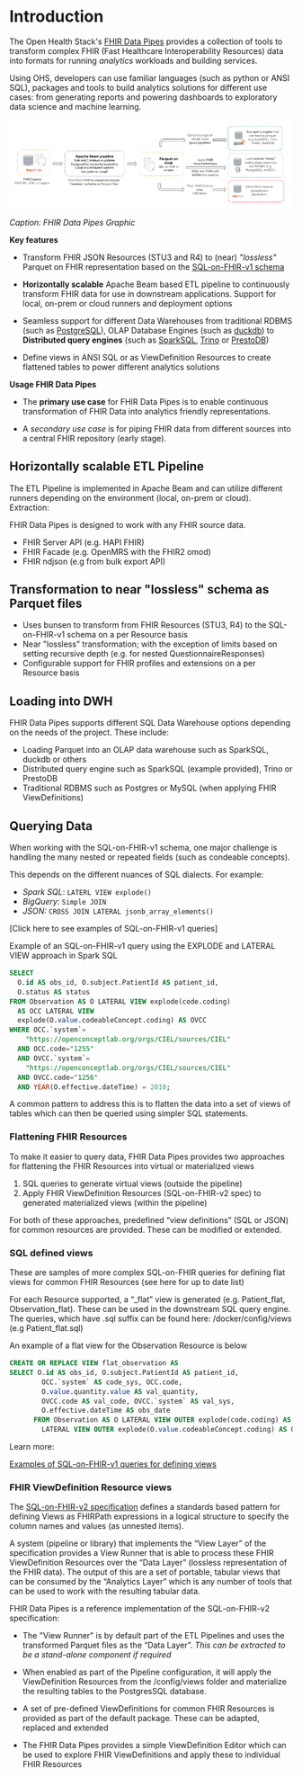 # Introduction

The Open Health Stack's [FHIR Data Pipes](https://https://github.com/google/fhir-data-pipes) provides a collection of tools to transform complex FHIR (Fast Healthcare Interoperability Resources) data into formats for running _analytics_ workloads and building services. 

Using OHS, developers can use familiar languages (such as python or ANSI SQL), packages and tools to build analytics solutions for different use cases: from generating reports and powering dashboards to exploratory data science and machine learning.

![FHIR Data Pipes Image](images/v2_FHIR_Data_Pipes.png)

*Caption: FHIR Data Pipes Graphic* 

**Key features**

*	Transform FHIR JSON Resources (STU3 and R4) to (near) _"lossless"_ Parquet on FHIR representation based on the [SQL-on-FHIR-v1 schema](https://github.com/FHIR/sql-on-fhir/blob/master/sql-on-fhir.md* )

* 	**Horizontally scalable** Apache Beam based ETL pipeline to continuously transform FHIR data for use in downstream applications. Support for local, on-prem or cloud runners and deployment options

* 	Seamless support for different Data Warehouses from traditional RDBMS (such as [PostgreSQL](https://www.postgresql.org/)), OLAP Database Engines (such as [duckdb](https://duckdb.org/)) to **Distributed query engines** (such as [SparkSQL](https://spark.apache.org/sql/), [Trino](https://trino.io/) or [PrestoDB](https://prestodb.io/))

*	Define views in ANSI SQL or as ViewDefinition Resources to create flattened tables to power different analytics solutions

**Usage FHIR Data Pipes**

*   The **primary use case** for FHIR Data Pipes is to enable continuous transformation of FHIR Data into analytics friendly representations.

*   A _secondary use case_ is for piping FHIR data from different sources into a central FHIR repository (early stage).

## Horizontally scalable ETL Pipeline
The ETL Pipeline is implemented in Apache Beam and can utilize different runners depending on the environment (local, on-prem or cloud).
Extraction:

FHIR Data Pipes is designed to work with any FHIR source data. 

*   FHIR Server API (e.g. HAPI FHIR)
*   FHIR Facade (e.g. OpenMRS with the FHIR2 omod)
*   FHIR ndjson (e.g from bulk export API) 

## Transformation to near "lossless" schema as Parquet files 

*   Uses bunsen to transform from FHIR Resources (STU3, R4) to the SQL-on-FHIR-v1 schema on a per Resource basis
*   Near "lossless" transformation; with the exception of limits based on setting recursive depth (e.g. for nested QuestionnaireResponses) 
*   Configurable support for FHIR profiles and extensions on a per Resource basis

## Loading into DWH

FHIR Data Pipes supports different SQL Data Warehouse options depending on the needs of the project. These include:

*   Loading Parquet into an OLAP data warehouse such as SparkSQL, duckdb or others 
*   Distributed query engine such as SparkSQL (example provided), Trino or PrestoDB
*   Traditional RDBMS such as Postgres or MySQL (when applying FHIR ViewDefinitions)

## Querying Data
When working with the SQL-on-FHIR-v1 schema, one major challenge is handling the many nested or repeated fields (such as condeable concepts). 

This depends on the different nuances of SQL dialects. For example:

*   _Spark SQL_: `LATERL VIEW explode()`
*   _BigQuery:_ `Simple JOIN`
*   _JSON:_ `CROSS JOIN LATERAL jsonb_array_elements()`

[Click here to see examples of SQL-on-FHIR-v1 queries]

Example of an SQL-on-FHIR-v1 query using the EXPLODE and LATERAL VIEW approach in Spark SQL

``` sql
SELECT
  O.id AS obs_id, O.subject.PatientId AS patient_id,
  O.status AS status
FROM Observation AS O LATERAL VIEW explode(code.coding)
  AS OCC LATERAL VIEW
  explode(O.value.codeableConcept.coding) AS OVCC
WHERE OCC.`system`=
    "https://openconceptlab.org/orgs/CIEL/sources/CIEL"
  AND OCC.code="1255"
  AND OVCC.`system`=
    "https://openconceptlab.org/orgs/CIEL/sources/CIEL"
  AND OVCC.code="1256"
  AND YEAR(O.effective.dateTime) = 2010;
```

A common pattern to address this is to flatten the data into a set of views of tables which can then be queried using simpler SQL statements. 

### Flattening FHIR Resources
To make it easier to query data, FHIR Data Pipes provides two approaches for flattening the FHIR Resources into virtual or materialized views

1.  SQL queries to generate virtual views (outside the pipeline)
2.  Apply FHIR ViewDefinition Resources (SQL-on-FHIR-v2 spec) to generated materialized views (within the pipeline)

For both of these approaches, predefined “view definitions” (SQL or JSON) for common resources are provided. These can be modified or extended.

### SQL defined views
These are samples of more complex SQL-on-FHIR queries for defining flat views for common FHIR Resources (see here for up to date list)

For each Resource supported, a “_flat” view is generated (e.g. Patient_flat, Observation_flat). These can be used in the downstream SQL query engine. The queries, which have .sql suffix can be found here: /docker/config/views (e.g Patient_flat.sql)

An example of a flat view for the Observation Resource is below

```sql
CREATE OR REPLACE VIEW flat_observation AS
SELECT O.id AS obs_id, O.subject.PatientId AS patient_id,
        OCC.`system` AS code_sys, OCC.code,
        O.value.quantity.value AS val_quantity,
        OVCC.code AS val_code, OVCC.`system` AS val_sys,
        O.effective.dateTime AS obs_date
      FROM Observation AS O LATERAL VIEW OUTER explode(code.coding) AS OCC
        LATERAL VIEW OUTER explode(O.value.codeableConcept.coding) AS OVCC
```

Learn more:

[Examples of SQL-on-FHIR-v1 queries for defining views](https://github.com/google/fhir-data-pipes/blob/27d691e91d0fe6ef4c9624acba4e68bca145c973/query/queries_and_views.ipynb) 

### FHIR ViewDefinition Resource views
The [SQL-on-FHIR-v2 specification](https://build.fhir.org/ig/FHIR/sql-on-fhir-v2/) defines a standards based pattern for defining Views as FHIRPath expressions in a logical structure to specify the column names and values (as unnested items).

A system (pipeline or library) that implements the “View Layer” of the specification provides a View Runner that is able to process these FHIR ViewDefinition Resources over the “Data Layer” (lossless representation of the FHIR data). The output of this are a set of portable, tabular views that can be consumed by the “Analytics Layer” which is any number of tools that can be used to work with the resulting tabular data.
 
FHIR Data Pipes is a reference implementation of the SQL-on-FHIR-v2 specification:

*   The "View Runner" is by default part of the ETL Pipelines and uses the transformed Parquet files as the “Data Layer”. _This can be extracted to be a stand-alone component if required_

*   When enabled as part of the Pipeline configuration, it will apply the ViewDefinition Resources from the /config/views folder and materialize the resulting tables to the PostgresSQL database.

*   A set of pre-defined ViewDefinitions for common FHIR Resources is provided as part of the default package. These can be adapted, replaced and extended

*   The FHIR Data Pipes provides a simple ViewDefinition Editor which can be used to explore FHIR ViewDefinitions and apply these to individual FHIR Resources
